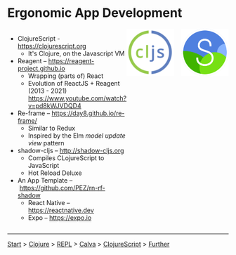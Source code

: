 # Ergonomic App Development
 
<div style="display: flex; flex-direction: row; justify-content: space-between;">

<div>

* ClojureScript - https://clojurescript.org
    * It's Clojure, on the Javascript VM
* Reagent – https://reagent-project.github.io
    * Wrapping (parts of) React
    * Evolution of ReactJS + Reagent (2013 - 2021) <br>https://www.youtube.com/watch?v=pd8kWJVDQD4
* Re-frame – https://day8.github.io/re-frame/
    * Similar to Redux
    * Inspired by the Elm _model update view_ pattern
* shadow-cljs – http://shadow-cljs.org
    * Compiles CLojureScript to JavaScript
    * Hot Reload Deluxe
* An App Template – https://github.com/PEZ/rn-rf-shadow
    * React Native – https://reactnative.dev
    * Expo – https://expo.io

</div>

<div style="display: flex; align-items: flex-start;">
    <div style="display: flex; align-items: center;">
        <div><img src="cljs.png" style="width: 320px;" /></div>
        <div style="width: 50px;">&nbsp;</div>
        <div><img src="shadow-cljs.png" style="width: 320px;"  /></div>
    </div>
</div>

</div>

---

[Start](hello.md) > [Clojure](clojure.md) > [REPL](repl.md) > [Calva](calva.md) > [ClojureScript](cljsrn.md) > [Further](moar.md)